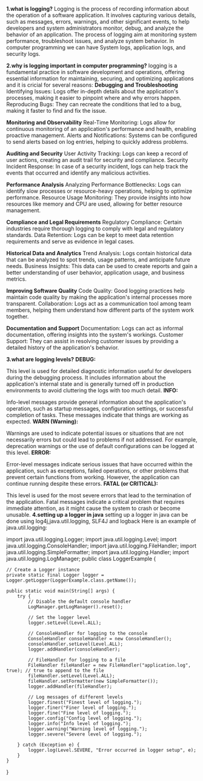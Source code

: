 **1.what is logging?**
Logging is the process of recording information about the operation of a software application. It involves capturing various details, such as messages, errors, warnings, and other significant events, to help developers and system administrators monitor, debug, and analyze the behavior of an application.
The process of logging aim at  monitoring system performance, troubleshoot issues, and analyze system behavior.
In computer programming we can have System logs, application logs, and security logs.

**2.why is logging important in computer programming?**
logging is a fundamental practice in software development and operations, offering essential information for maintaining, securing, and optimizing applications and it is cricial for several reasons:
**Debugging and Troubleshooting**
Identifying Issues: Logs offer in-depth details about the application's processes, making it easier to pinpoint where and why errors happen.
Reproducing Bugs: They can recreate the conditions that led to a bug, making it faster to find and fix the issue.

**Monitoring and Observability**
Real-Time Monitoring: Logs allow for continuous monitoring of an application's performance and health, enabling proactive management.
Alerts and Notifications: Systems can be configured to send alerts based on log entries, helping to quickly address problems.

**Auditing and Security**
User Activity Tracking: Logs can keep a record of user actions, creating an audit trail for security and compliance.
Security Incident Response: In case of a security incident, logs can help track the events that occurred and identify any malicious activities.

**Performance Analysis**
Analyzing Performance Bottlenecks: Logs can identify slow processes or resource-heavy operations, helping to optimize performance.
Resource Usage Monitoring: They provide insights into how resources like memory and CPU are used, allowing for better resource management.

**Compliance and Legal Requirements**
Regulatory Compliance: Certain industries require thorough logging to comply with legal and regulatory standards.
Data Retention: Logs can be kept to meet data retention requirements and serve as evidence in legal cases.

**Historical Data and Analytics**
Trend Analysis: Logs contain historical data that can be analyzed to spot trends, usage patterns, and anticipate future needs.
Business Insights: This data can be used to create reports and gain a better understanding of user behavior, application usage, and business metrics.

**Improving Software Quality**
Code Quality: Good logging practices help maintain code quality by making the application's internal processes more transparent.
Collaboration: Logs act as a communication tool among team members, helping them understand how different parts of the system work together.

**Documentation and Support**
Documentation: Logs can act as informal documentation, offering insights into the system's workings.
Customer Support: They can assist in resolving customer issues by providing a detailed history of the application's behavior.

**3.what are logging levels?**
**DEBUG:**

This level is used for detailed diagnostic information useful for developers during the debugging process. It includes information about the application's internal state and is generally turned off in production environments to avoid cluttering the logs with too much detail.
**INFO:**

Info-level messages provide general information about the application's operation, such as startup messages, configuration settings, or successful completion of tasks. These messages indicate that things are working as expected.
**WARN (Warning):**

Warnings are used to indicate potential issues or situations that are not necessarily errors but could lead to problems if not addressed. For example, deprecation warnings or the use of default configurations can be logged at this level.
**ERROR:**

Error-level messages indicate serious issues that have occurred within the application, such as exceptions, failed operations, or other problems that prevent certain functions from working. However, the application can continue running despite these errors.
**FATAL (or CRITICAL):**

This level is used for the most severe errors that lead to the termination of the application. Fatal messages indicate a critical problem that requires immediate attention, as it might cause the system to crash or become unusable.
**4.setting up a logger in java**
setting up a logger in java can be done using log4j,java.util.logging, SLF4J  and logback
Here is an example of java.util.logging:

import java.util.logging.Logger;
import java.util.logging.Level;
import java.util.logging.ConsoleHandler;
import java.util.logging.FileHandler;
import java.util.logging.SimpleFormatter;
import java.util.logging.Handler;
import java.util.logging.LogManager;
public class LoggerExample {

    // Create a Logger instance
    private static final Logger logger = Logger.getLogger(LoggerExample.class.getName());

    public static void main(String[] args) {
        try {
            // Disable the default console handler
            LogManager.getLogManager().reset();

            // Set the logger level
            logger.setLevel(Level.ALL);

            // ConsoleHandler for logging to the console
            ConsoleHandler consoleHandler = new ConsoleHandler();
            consoleHandler.setLevel(Level.ALL);
            logger.addHandler(consoleHandler);

            // FileHandler for logging to a file
            FileHandler fileHandler = new FileHandler("application.log", true); // true to append to the file
            fileHandler.setLevel(Level.ALL);
            fileHandler.setFormatter(new SimpleFormatter());
            logger.addHandler(fileHandler);

            // Log messages of different levels
            logger.finest("Finest level of logging.");
            logger.finer("Finer level of logging.");
            logger.fine("Fine level of logging.");
            logger.config("Config level of logging.");
            logger.info("Info level of logging.");
            logger.warning("Warning level of logging.");
            logger.severe("Severe level of logging.");

        } catch (Exception e) {
            logger.log(Level.SEVERE, "Error occurred in logger setup", e);
        }
    }
}


